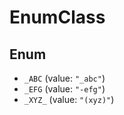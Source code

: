 # EnumClass

## Enum

* `_ABC` (value: `"_abc"`)
* `_EFG` (value: `"-efg"`)
* `_XYZ_` (value: `"(xyz)"`)
